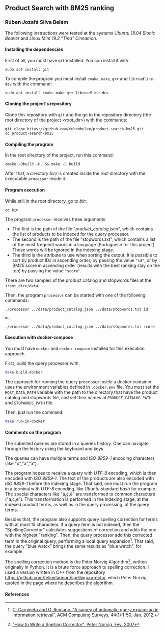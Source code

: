 ## Product Search with BM25 ranking

### Rúben Jozafá Silva Belém

The following instructions were tested at the systems _Ubuntu 18.04 Bionic Beaver_ and _Linux Mint 19.2 "Tina" Cinnamon_. 
#### Installing the dependencies

First of all, you must have `git` installed. You can install it with:

```
sudo apt install git
```

To compile the program you must install `cmake`, `make`, `g++` and `libreadline-dev` with the command:

```
sudo apt install cmake make g++ libreadline-dev
```

#### Cloning the project's repository

Clone this repository with `git` and the go to the repository directory (the root directory of the project _<root_dir>_) with the commands:

```
git clone https://github.com/rubenbelem/product-search-bm25.git
cd product-search-bm25
```

#### Compiling the program

In the root directory of the project, run this command:

```
cmake -Bbuild -H. && make -C build
```

After that, a directory _bin/_ is created inside the root directory with the executable `processor` inside it.

#### Program execution

While still in the root directory, go to _bin_:

```
cd bin
```

The program `processor` receives three arguments:

- The first is the path of the file "_product_catalog.json_", which contains the list of products to be indexed for the query processor.
- The second is the path of the file "stopwords.txt", which contains a list of the most frequent words in a language (Portuguese for this project). Those words will be ignored in the indexing stage.
- The third is the attribute to use when sorting the output. It is possible to sort by product IDs in ascending order, by passing the value `"id"`, or by BM25 score in ascending order (results with the best ranking stay on the top) by passing the value `"score"`.

There are two samples of the product catalog and stopwords files at the `<root_dir>/data`.

Then, the program `processor` can be started with one of the following commands:

```
./processor ../data/product_catalog.json ../data/stopwords.txt id

ou

./processor ../data/product_catalog.json ../data/stopwords.txt score
```

#### Execution with docker-compose

You must have `docker` and `docker-compose` installed for this execution approach.

First, build the query processor with:

```bash
make build-docker
```

The approach for running the query processor inside a docker container uses the environment variables defined in `.docker.env` file. You must set the `HOST_DATA_PATH` variable with the path to the directory that have the product catalog and stopwords file, and set their names at `PRODUCT_CATALOG_PATH` and `STOPWORDS_PATH` file.

Then, just run the command:
```bash
make run-in-docker
```

#### Comments on the program

The submited queries are stored in a queries history. One can navigate through the history using the keyboard <Up> and <Down> keys.

The queries can have multiple terms and  _ISO 8859-1_ encoding characters (like "ó","á","ã"). 

The program hopes to receive a query with _UTF-8_ encoding, which is then encoded with _ISO 8859-1_. The text of the products are also encoded with _ISO 8859-1_ before the indexing stage. That said, one must run the program in a terminal with _UTF-8_ encoding, like _Ubuntu_ standard _bash_ for example. The special characters like "á,ç,ê" are transformed to common characters ("a,c,e"). This transformation is performed in the indexing stage, at the indexed product terms, as well as in the query processing, at the query terms.

Besides that, the program also supports query spelling correction for terms with at most 15 characters. If a query term is not indexed, then the "SpellingCorrector" calculates suggestions of correction and adds the one with the highest "ranking". Then, the query processor add this corrected term in the original query, performing a local query expansion[^queryexpansion]. That said, the query "blue watcx" brings the same results as "blue watch", for example.

The spelling correction method is the Peter Norvig Algorithm[^norvig2007], written originally in Python. It is a brute force approach to spelling correction. I used a version written in C++ from the repository https://github.com/felipefarinon/spellingcorrector, which Peter Norvig quoted in the page where he describes the algorithm.

#### References

[^queryexpansion]: <a name="ref1"> [C. Carpineto and G. Romano. "A survey of automatic query expansion in information retrieval". ACM Computing Surveys, 44(1):1-50, Jan. 2012](https://www.iro.umontreal.ca/~nie/IFT6255/carpineto-Survey-QE.pdf).

[^norvig2007]: ["How to Write a Spelling Corrector", Peter Norvig, Fev. 2007](https://norvig.com/spell-correct.html)
